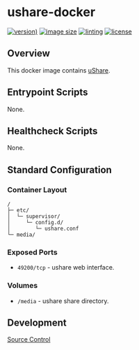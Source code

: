 # ushare-docker

[![version)](https://img.shields.io/docker/v/crashvb/ushare/latest)](https://hub.docker.com/repository/docker/crashvb/ushare)
[![image size](https://img.shields.io/docker/image-size/crashvb/ushare/latest)](https://hub.docker.com/repository/docker/crashvb/ushare)
[![linting](https://img.shields.io/badge/linting-hadolint-yellow)](https://github.com/hadolint/hadolint)
[![license](https://img.shields.io/github/license/crashvb/ushare-docker.svg)](https://github.com/crashvb/ushare-docker/blob/master/LICENSE.md)

## Overview

This docker image contains [uShare](https://ushare.geexbox.org/).

## Entrypoint Scripts

None.

## Healthcheck Scripts

None.

## Standard Configuration

### Container Layout

```
/
├─ etc/
│  └─ supervisor/
│     └─ config.d/
│        └─ ushare.conf
└─ media/
```

### Exposed Ports

* `49200/tcp` - ushare web interface.

### Volumes

* `/media` - ushare share directory.

## Development

[Source Control](https://github.com/crashvb/ushare-docker)

